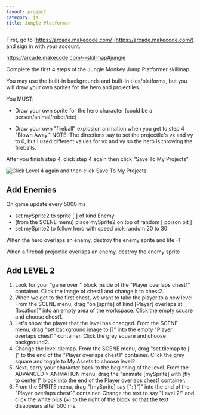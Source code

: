 ```yaml
---
layout: project
category: js
title: Jungle Platformer
---
```


First, go to [https://arcade.makecode.com/](https://arcade.makecode.com/) and sign in with your account.

https://arcade.makecode.com/--skillmap#jungle

Complete the first 4 steps of the Jungle Monkey Jump Platformer skillmap.

You may use the built-in backgrounds and built-in tiles/platforms, but you will draw your own sprites for the hero and projectiles.

You MUST:

- Draw your own sprite for the hero character (could be a person/animal/robot/etc)

- Draw your own "fireball" explosion animation when you get to step 4 "Blown Away." NOTE: The directions say to set the projectile's vx and vy to 0, but I used different values for vx and vy so the hero is throwing the fireballs.



After you finish step 4, click step 4 again then click "Save To My Projects"

![Click Level 4 again and then click Save To My Projects](/gdad\js\junglePlat.png)



## Add Enemies

On game update every 5000 ms

- set mySprite2 to sprite [ ] of kind Enemy
- (from the SCENE menu) place mySprite2 on top of random [ poison pit ]
- set mySprite2 to follow hero with speed pick random 20 to 30

When the hero overlaps an enemy, destroy the enemy sprite and life -1

When a fireball projectile overlaps an enemy, destroy the enemy sprite



## Add LEVEL 2

1. Look for your "game over <WIN>" block inside of the "Player overlaps chest1" container. Click the image of chest1 and change it to chest2.
1. When we get to the first chest, we want to take the player to a new level. From the SCENE menu, drag "on [sprite] of kind [Player] overlaps at [location]" into an empty area of the workspace. Click the empty square and choose chest1.
1. Let's show the player that the level has changed. From the SCENE menu, drag "set background image to []" into the empty "Player overlaps chest1" container. Click the grey square and choose background2.
1. Change the level tilemap. From the SCENE menu, drag "set tilemap to [ ]" to the end of the "Player overlaps chest1" container. Click the grey square and toggle to My Assets to choose level2.
1. Next, carry your character back to the beginning of the level. From the ADVANCED > ANIMATION menu, drag the "animate [mySprite] with [fly to center]" block into the end of the Player overlaps chest1 container.
1. From the SPRITE menu, drag "[mySprite] say [": )"]" into the end of the "Player overlaps chest1" container. Change the text to say "Level 2!" and click the white plus (+) to the right of the block so that the text disappears after 500 ms.
